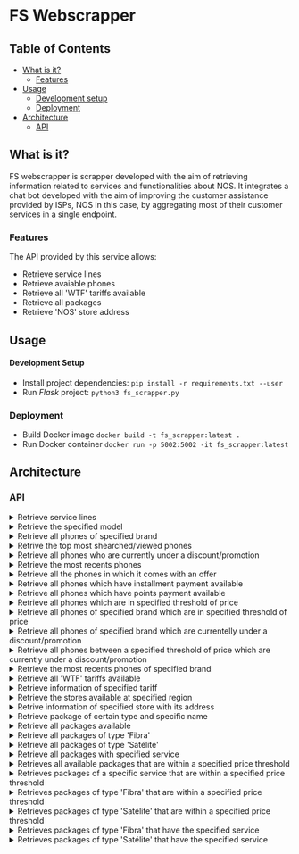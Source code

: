 # FS Webscrapper

## Table of Contents
* [What is it?](#what-is-it)
  - [Features](#features)
* [Usage](#usage)
  - [Development setup](#development-setup)
  - [Deployment](#deployment)
* [Architecture](#architecture)
  - [API](#api)

## What is it?
FS webscrapper is scrapper developed with the aim of retrieving information related to services and functionalities about NOS. It integrates a chat bot developed with the aim of improving the customer assistance provided by ISPs, NOS in this case, by aggregating most of their customer services in a single endpoint.

### Features
The API provided by this service allows:
* Retrieve service lines
* Retrieve avaiable phones
* Retrieve all 'WTF' tariffs available
* Retrieve all packages
* Retrieve 'NOS' store address


## Usage
#### Development Setup
* Install project dependencies:
`pip install -r requirements.txt --user`
* Run *Flask* project:
`python3 fs_scrapper.py`

### Deployment
* Build Docker image
`docker build -t fs_scrapper:latest .`
* Run Docker container
`docker run -p 5002:5002 -it fs_scrapper:latest`


## Architecture

### API
<details>
<summary>Retrieve service lines</summary>

```http
GET /fs_scrapper/linhas_apoio?assunto=<>
```

| Parameter | Type | Description |
| :--- | :--- | :--- |
| `assunto` | `string` | Optional. Specific matter |

Returns a list of json objects.

------
</details>

<!---------------------------------------------------->

<details>
<summary>Retrieve the specified model</summary>

```http
GET /fs_scrapper/phone_model/<model>
```

| Parameter | Type | Description |
| :--- | :--- | :--- |
| `model` | `string` | Required. Phone model |

Returns a json object.

------
</details>

<!---------------------------------------------------->
<details>
<summary>Retrieve all phones of specified brand</summary>

```http
GET /fs_scrapper/brand_phones/<brand>
```
| Parameter | Type | Description |
| :--- | :--- | :--- |
| `brand` | `string` | Required. Phone brand |

Returns a list of json objects.

------

</details>

<!---------------------------------------------------->

<details>
<summary>Retrive the top most shearched/viewed phones</summary>

```http
GET /fs_scrapper/top_phones
```

Returns a list of json objects.

------
</details>

<!---------------------------------------------------->

<details>
<summary>Retrieve all phones who are currently under a discount/promotion</summary>

```http
GET /fs_scrapper/promo_phones
```

Returns a list of json objects.

------
</details>

<!---------------------------------------------------->

<details>
<summary>Retrieve the most recents phones</summary>

```http
GET /fs_scrapper/new_phones
```

Returns a list of json objects.

------
</details>

<!---------------------------------------------------->

<details>
<summary>Retrieve all the phones in which it comes with an offer</summary>

```http
GET /fs_scrapper/ofer_phones
```

Returns a list of json objects.

------
</details>

<!---------------------------------------------------->

<details>
<summary>Retrieve all phones which have installment payment available</summary>

```http
GET /fs_scrapper/prest_phones
```

Returns a list of json objects.

------
</details>

<!---------------------------------------------------->

<details>
<summary>Retrieve all phones which have points payment available</summary>

```http
GET /fs_scrapper/points_phones
```

Returns a list of json objects.

------
</details>

<!---------------------------------------------------->

<details>
<summary>Retrieve all phones which are in specified threshold of price</summary>

```http
GET /fs_scrapper/phones_price/<float:min>/<float:max>
```

| Parameter | Type | Description |
| :--- | :--- | :--- |
| `min` | `float` | Required. Lower value of price. |
| `max` | `float` | Required. Highest value of price. |

Returns a list of json objects.

------
</details>

<!---------------------------------------------------->

<details>
<summary>Retrieve all phones of specified brand which are in specified threshold of price</summary>

```http
GET /fs_scrapper/phones_brand_price/<brand>/<float:min>/<float:max>
```

| Parameter | Type | Description |
| :--- | :--- | :--- |
| `brand` | `string` | Required. Phone brand |
| `min` | `float` | Required. Lower value of price. |
| `max` | `float` | Required. Highest value of price. |

Returns a list of json objects.

------
</details>

<!---------------------------------------------------->

<details>
<summary>Retrieve all phones of specified brand which are currentelly under a discount/promotion</summary>

```http
GET /fs_scrapper/phones_brand_promo/<brand>
```

| Parameter | Type | Description |
| :--- | :--- | :--- |
| `brand` | `string` | Required. Phone brand |

Returns a list of json objects.

------
</details>

<!---------------------------------------------------->

<details>
<summary>Retrieve all phones between a specified threshold of price which are currently under a discount/promotion</summary>

```http
GET /fs_scrapper/phones_promo_price/<float:min>/<float:max>
```

| Parameter | Type | Description |
| :--- | :--- | :--- |
| `min` | `float` | Required. Lower value of price. |
| `max` | `float` | Required. Highest value of price. |

Returns a list of json objects.

------
</details>

<!---------------------------------------------------->

<details>
<summary>Retrieve the most recents phones of specified brand</summary>

```http
GET /fs_scrapper/new_phones_brand/<brand>
```

| Parameter | Type | Description |
| :--- | :--- | :--- |
| `brand` | `string` | Required. Phone brand |

Returns a list of json objects.

------
</details>

<!---------------------------------------------------->

<details>
<summary>Retrieve all 'WTF' tariffs available</summary>

```http
GET /fs_scrapper/all_wtf
```

Returns a list of json objects.

------
</details>

<!---------------------------------------------------->

<details>
<summary>Retrieve information of specified tariff</summary>

```http
GET /fs_scrapper/wtf_name/<name>
```

| Parameter | Type | Description |
| :--- | :--- | :--- |
| `name` | `string` | Required. Tariff name. |

Returns a json object.

------
</details>

<!---------------------------------------------------->

<details>
<summary>Retrieve the stores available at specified region</summary>

```http
GET /fs_scrapper/stores_zone/<zone>
```

| Parameter | Type | Description |
| :--- | :--- | :--- |
| `zone` | `string` | Required. Zone query. |

Returns a list of json objects.

------
</details>

<!---------------------------------------------------->

<details>
<summary>Retrive information of specified store with its address</summary>

```http
GET /fs_scrapper/store_address/<address>
```

| Parameter | Type | Description |
| :--- | :--- | :--- |
| `address` | `string` | Required. Store address. |

Returns a json object.

------
</details>

<!---------------------------------------------------->

<details>
<summary>Retrieve package of certain type and specific name</summary>

```http
GET /fs_scrapper/specific_package/<tipo>/<nome>
```

| Parameter | Type | Description |
| :--- | :--- | :--- |
| `tipo` | `string` | Required. Type of package wanted. |
| `nome` | `string` | Required. Package name. |

Returns a json object.

------
</details>

<!---------------------------------------------------->

<details>
<summary>Retrieve all packages available</summary>

```http
GET /fs_scrapper/packages
```

Returns a list of json objects.

------
</details>

<!---------------------------------------------------->

<details>
<summary>Retrieve all packages of type 'Fibra'</summary>

```http
GET /fs_scrapper/fiber_packages
```

Returns a list of json objects.

------
</details>

<!---------------------------------------------------->

<details>
<summary>Retrieve all packages of type 'Satélite'</summary>

```http
GET /fs_scrapper/satelite_packages
```

Returns a list of json objects.

------
</details>

<!---------------------------------------------------->

<details>
<summary>Retrieve all packages with specified service</summary>

```http
GET /fs_scrapper/packages_service/<servico>
```

Returns a list of json objects.

------
</details>

<!---------------------------------------------------->

<details>
<summary>Retrieves all available packages that are within a specified price threshold</summary>

```http
GET /fs_scrapper/packages_price/<float:min>/<float:max>
```

| Parameter | Type | Description |
| :--- | :--- | :--- |
| `min` | `float` | Required. Lower value of price. |
| `max` | `float` | Required. Highest value of price. |

Returns a list of json objects.

------
</details>

<!---------------------------------------------------->

<details>
<summary>Retrieves packages of a specific service that are within a specified price threshold</summary>

```http
GET /fs_scrapper/packages_service_price/<service>/<float:min>/<float:max>
```

| Parameter | Type | Description |
| :--- | :--- | :--- |
| `service` | `string` | Required. Service wanted. |
| `min` | `float` | Required. Lower value of price. |
| `max` | `float` | Required. Highest value of price. |

Returns a list of json objects.

------
</details>

<!---------------------------------------------------->

<details>
<summary>Retrieves packages of type 'Fibra' that are within a specified price threshold</summary>

```http
GET /fs_scrapper/fiber_packages_price/<float:min>/<float:max>
```

| Parameter | Type | Description |
| :--- | :--- | :--- |
| `min` | `float` | Required. Lower value of price. |
| `max` | `float` | Required. Highest value of price. |

Returns a list of json objects.

------
</details>

<!---------------------------------------------------->

<details>
<summary>Retrieves packages of type 'Satélite' that are within a specified price threshold</summary>

```http
GET /fs_scrapper/satelite_packages_price/<float:min>/<float:max>
```

| Parameter | Type | Description |
| :--- | :--- | :--- |
| `min` | `float` | Required. Lower value of price. |
| `max` | `float` | Required. Highest value of price. |

Returns a list of json objects.

------
</details>

<!---------------------------------------------------->

<details>
<summary>Retrieves packages of type 'Fibra' that have the specified service</summary>

```http
GET /fs_scrapper/fiber_packages_service/<servico>
```

| Parameter | Type | Description |
| :--- | :--- | :--- |
| `servico` | `string` | Required. Service wanted. |

Returns a list of json objects.

------
</details>

<!---------------------------------------------------->

<details>
<summary>Retrieves packages of type 'Satélite' that have the specified service</summary>

```http
GET /fs_scrapper/satelite_packages_service/<servico>
```

| Parameter | Type | Description |
| :--- | :--- | :--- |
| `servico` | `string` | Required. Service wanted. |

Returns a list of json objects.

------
</details>
